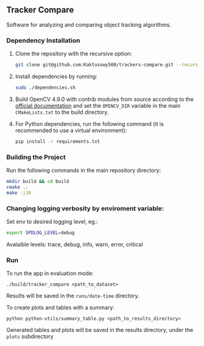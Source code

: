 ## Tracker Compare

Software for analyzing and comparing object tracking algorithms.

### Dependency Installation

1. Clone the repository with the recursive option:

    ```bash
    git clone git@github.com:Kaktusowy500/trackers-compare.git --recursive
    ```

2. Install dependencies by running:

    ```bash
    sudo ./dependencies.sh
    ```

3. Build OpenCV 4.9.0 with contrib modules from source according to the [official documentation](https://docs.opencv.org/4.x/d7/d9f/tutorial_linux_install.html) and set the `OPENCV_DIR` variable in the main `CMakeLists.txt` to the build directory.

4. For Python dependencies, run the following command (it is recommended to use a virtual environment):

    ```bash
    pip install -r requirements.txt
    ```

### Building the Project

Run the following commands in the main repository directory:

```bash
mkdir build && cd build
cmake ..
make -j10
```



### Changing logging verbosity by enviroment variable:
Set env to desired logging level, eg.:
```bash
export SPDLOG_LEVEL=debug
```
Avalaible levels: trace, debug, info, warn, error, critical

### Run 
To run the app in evaluation mode:
```
./build/tracker_compare <path_to_dataset>
```
Results will be saved in the `runs/date-time` directory.

To create plots and tables with a summary: 
```
python python-utils/summary_table.py <path_to_results_directory>
```
Generated tables and plots will be saved in the results directory, under the `plots` subdirectory
